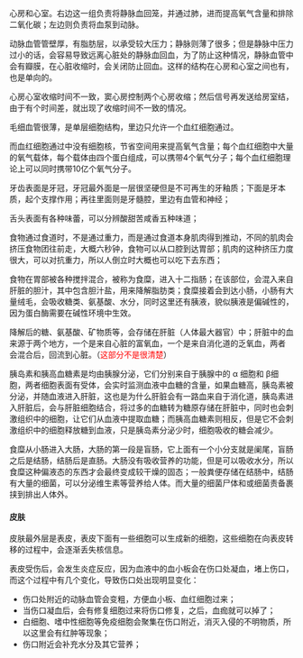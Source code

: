 心房和心室。右边这一组负责将静脉血回笼，并通过肺，进而提高氧气含量和排除二氧化碳；左边则负责将血泵到动脉。

动脉血管管壁厚，有脂肪层，以承受较大压力；静脉则薄了很多；但是静脉中压力过小的话，会容易导致远离心脏处的静脉血回血，为了防止这种情况，静脉血管中会有瓣膜，在心脏收缩时，会关闭防止回血。这样的结构在心房和心室之间也有，也是单向的。

心房心室收缩时间不一致，窦心房控制两个心房收缩；然后信号再发送给房室结，由于有个时间差，就出现了收缩时间不一致的情况。

毛细血管很薄，是单层细胞结构，里边只允许一个血红细胞通过。

而血红细胞通过中没有细胞核，节省空间用来提高氧气含量；每个血红细胞中大量的氧气载体，每个载体由四个蛋白组成，可以携带4个氧气分子；每个血红细胞理论上可以同时携带10亿个氧气分子。



牙齿表面是牙冠，牙冠最外面是一层很坚硬但是不可再生的牙釉质；下面是牙本质，起个支撑作用；再往里面则是牙髓腔，里边有血管和神经；

舌头表面有各种味蕾，可以分辨酸甜苦咸香五种味道；

食物通过食道时，不是通过重力，而是通过食道本身肌肉得到推动，不同的肌肉会挤压食物团往前走，大概六秒钟，食物可以从口腔到达胃部；肌肉的这种挤压力度很大，可以对抗重力，所以人倒立时大概也可以吃下去东西；

食物在胃部被各种搅拌混合，被称为食糜，进入十二指肠；在该部位，会混入来自肝脏的胆汁，其中包含胆汁盐，用来降解脂肪类；食糜接着会到达小肠，小肠有大量绒毛，会吸收糖类、氨基酸、水分，同时这里还有胰液，貌似胰液是偏碱性的，因为蛋白酶需要在碱性环境中生效。

降解后的糖、氨基酸、矿物质等，会存储在肝脏（人体最大器官）中；肝脏中的血来源于两个地方，一个是来自心脏的富氧血，一个是来自消化道的乏氧血，两者 会混合后，回流到心脏。（<font color=red>这部分不是很清楚</font>）



胰岛素和胰高血糖素是均由胰腺分泌，它们分别来自于胰腺中的 α 细胞和 β细胞，两者细胞表面有受体，会实时监测血液中血糖的含量，如果血糖高，胰岛素被分泌，并随血液进入肝脏，这也是为什么肝脏会有一路血来自于消化道，胰岛素进入肝脏后，会与肝脏细胞结合，将过多的血糖转为糖原存储在肝脏中，同时也会刺激组织中的细胞，让它们从血液中提取血糖；而胰高血糖素则相反，但是它不会刺激组织中的细胞释放糖到血液，只是胰岛素分泌少时，细胞吸收的糖会减少。



食糜从小肠进入大肠，大肠的第一段是盲肠，它上面有一个小分支就是阑尾，盲肠之后是结肠，结肠后是直肠。大肠没有吸收营养的功能，但是可以吸收水分，所以食糜这种偏液态的东西才会最终变成较干燥的固态；一般粪便存储在结肠中，结肠有大量的细菌，可以分泌维生素等营养给人体。而大量的细菌尸体和或细菌责备裹挟到排出人体外。





#### 皮肤

皮肤最外层是表皮，表皮下面有一些细胞可以生成新的细胞，这些细胞在向表皮转移的过程中，会逐渐丢失核信息。

表皮受伤后，会发生炎症反应，因为血液中的血小板会在伤口处凝血，堵上伤口，而这个过程中有几个变化，导致伤口处出现明显变化：

- 伤口处附近的动脉血管会变粗，方便血小板、血红细胞过来；
- 当伤口凝血后，会有修复细胞过来将伤口修复，之后，血痂就可以掉了；
- 白细胞、嗜中性细胞等免疫细胞会聚集在伤口附近，消灭入侵的不明物质，所以这里会有红肿等现象；
- 伤口附近会补充水分及其它营养；